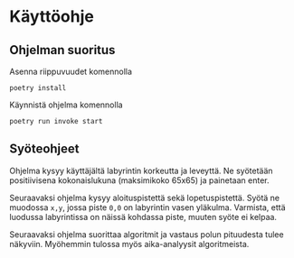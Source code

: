 # Käyttöohje

## Ohjelman suoritus

Asenna riippuvuudet komennolla
```
poetry install
```
Käynnistä ohjelma komennolla
```
poetry run invoke start
```

## Syöteohjeet

Ohjelma kysyy käyttäjältä labyrintin korkeutta ja leveyttä. Ne syötetään positiivisena kokonaislukuna (maksimikoko 65x65) ja painetaan enter.

Seuraavaksi ohjelma kysyy aloituspistettä sekä lopetuspistettä. Syötä ne muodossa `x,y`, jossa piste `0,0` on labyrintin vasen yläkulma.
Varmista, että luodussa labyrintissa on näissä kohdassa piste, muuten syöte ei kelpaa.

Seuraavaksi ohjelma suorittaa algoritmit ja vastaus polun pituudesta tulee näkyviin. Myöhemmin tulossa myös aika-analyysit algoritmeista.
